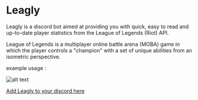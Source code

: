 # Leagly
Leagly is a discord bot aimed at providing you with quick, easy to read and up-to-date player statistics from the League of Legends (Riot) API.

League of Legends is a multiplayer online battle arena (MOBA) game in which the player controls a "champion" with a set of unique abilities from an isometric perspective.

example usage : 

![alt text](https://i.imgur.com/7HOlmly.png "lastmatch")

[Add Leagly  to your discord here](https://discord.com/api/oauth2/authorize?client_id=930924283599925260&permissions=2147798016&scope=bot%20applications.commands)

